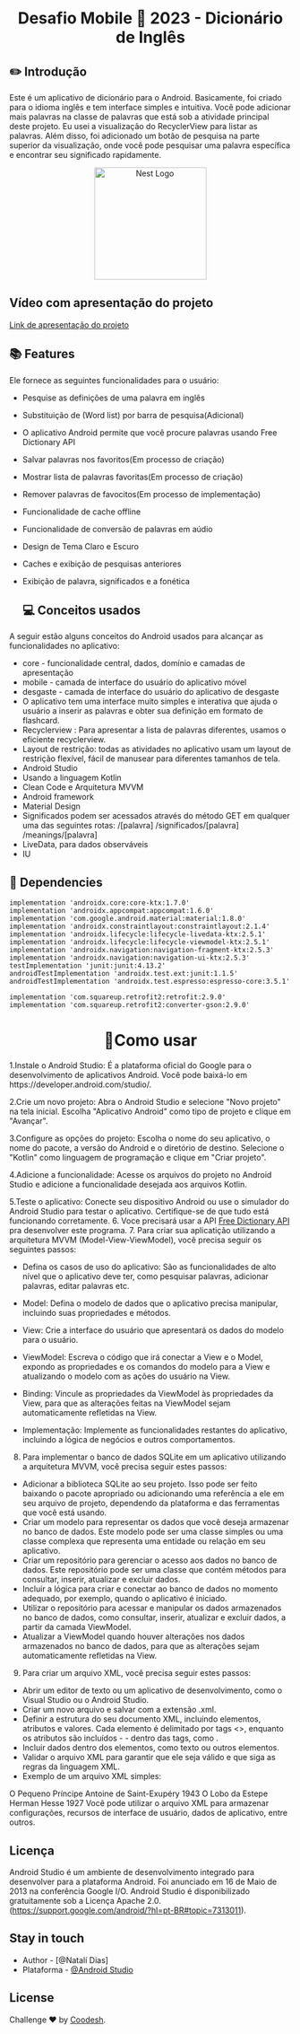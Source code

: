 <h1 align="center">
  Desafio Mobile 🏅 2023 - Dicionário de Inglês
</h1>




  ## ✏️ Introdução

  Este é um aplicativo de dicionário para o Android. Basicamente, foi criado para o idioma inglês e tem interface simples e intuitiva.
  Você pode adicionar mais palavras na classe de palavras que está sob a atividade principal deste projeto. Eu usei a visualização do RecyclerView para listar as  
  palavras. Além disso, foi adicionado um botão de pesquisa na parte superior da visualização, onde você pode pesquisar uma palavra específica e encontrar seu 
  significado rapidamente.
  



<p align="center">
  <a href="https://media.discordapp.net/attachments/1019265341311963186/1070501163625087057/Original2x.png?width=720&height=221" target="blank"><img src="https://media.discordapp.net/attachments/1019265341311963186/1070501163625087057/Original2x.png?width=720&height=221" width="200" alt="Nest Logo" /></a>
</p>

## Vídeo com apresentação do projeto
[Link de apresentação do projeto](https://www.loom.com/share/a3afb4c6834d43a5a1b899cfadc272dc)

## 📚 Features


Ele fornece as seguintes funcionalidades para o usuário:

- Pesquise as definições de uma palavra em inglês
- Substituição de (Word list) por barra de pesquisa(Adicional)
- O aplicativo Android permite que você procure palavras usando Free Dictionary API
- Salvar palavras nos favoritos(Em processo de criação)
- Mostrar lista de palavras favoritas(Em processo de criação)
- Remover palavras de favocitos(Em processo de implementação)
- Funcionalidade de cache offline
- Funcionalidade de conversão de palavras em aúdio
- Design de Tema Claro e Escuro
- Caches e exibição de pesquisas anteriores
- Exibição de palavra, significados e a fonética


  ## 💻 Conceitos usados

 A seguir estão alguns conceitos do Android usados para alcançar as funcionalidades no aplicativo:

- core - funcionalidade central, dados, domínio e camadas de apresentação
- mobile - camada de interface do usuário do aplicativo móvel
- desgaste - camada de interface do usuário do aplicativo de desgaste
- O aplicativo tem uma interface muito simples e interativa que ajuda o usuário a inserir as palavras e obter sua definição em formato de flashcard.
- Recyclerview : Para apresentar a lista de palavras diferentes, usamos o eficiente recyclerview.
- Layout de restrição: todas as atividades no aplicativo usam um layout de restrição flexível, fácil de manusear para diferentes tamanhos de tela.
- Android Studio
- Usando a linguagem Kotlin
- Clean Code e Arquitetura MVVM
- Android framework
- Material Design 
- Significados podem ser acessados através do método GET em qualquer uma das seguintes rotas:
 /[palavra]
 /significados/[palavra]
 /meanings/[palavra]
- LiveData, para dados observáveis
- IU
 
## 📌 Dependencies
    implementation 'androidx.core:core-ktx:1.7.0'
    implementation 'androidx.appcompat:appcompat:1.6.0'
    implementation 'com.google.android.material:material:1.8.0'
    implementation 'androidx.constraintlayout:constraintlayout:2.1.4'
    implementation 'androidx.lifecycle:lifecycle-livedata-ktx:2.5.1'
    implementation 'androidx.lifecycle:lifecycle-viewmodel-ktx:2.5.1'
    implementation 'androidx.navigation:navigation-fragment-ktx:2.5.3'
    implementation 'androidx.navigation:navigation-ui-ktx:2.5.3'
    testImplementation 'junit:junit:4.13.2'
    androidTestImplementation 'androidx.test.ext:junit:1.1.5'
    androidTestImplementation 'androidx.test.espresso:espresso-core:3.5.1'

    implementation 'com.squareup.retrofit2:retrofit:2.9.0'
    implementation 'com.squareup.retrofit2:converter-gson:2.9.0'


 <h1 align="center">
 📝Como usar
</h1>
1.Instale o Android Studio: É a plataforma oficial do Google para o desenvolvimento de aplicativos Android. Você pode baixá-lo em https://developer.android.com/studio/.

2.Crie um novo projeto: Abra o Android Studio e selecione "Novo projeto" na tela inicial. Escolha "Aplicativo Android" como tipo de projeto e clique em "Avançar".

3.Configure as opções do projeto: Escolha o nome do seu aplicativo, o nome do pacote, a versão do Android e o diretório de destino. Selecione o "Kotlin" como linguagem de programação e clique em "Criar projeto".

4.Adicione a funcionalidade: Acesse os arquivos do projeto no Android Studio e adicione a funcionalidade desejada aos arquivos Kotlin.

5.Teste o aplicativo: Conecte seu dispositivo Android ou use o simulador do Android Studio para testar o aplicativo. Certifique-se de que tudo está funcionando corretamente.
6. Voce precisará usar a API [Free Dictionary API](https://dictionaryapi.dev/) pra desenvolver este programa.
7. Para criar sua aplicatição utilizando a arquitetura MVVM (Model-View-ViewModel), você precisa seguir os seguintes passos:
- Defina os casos de uso do aplicativo: São as funcionalidades de alto nível que o aplicativo deve ter, como pesquisar palavras, adicionar palavras, editar palavras etc.

- Model: Defina o modelo de dados que o aplicativo precisa manipular, incluindo suas propriedades e métodos.
- View: Crie a interface do usuário que apresentará os dados do modelo para o usuário.
- ViewModel: Escreva o código que irá conectar a View e o Model, expondo as propriedades e os comandos do modelo para a View e atualizando o modelo com as ações do 
  usuário na View.
- Binding: Vincule as propriedades da ViewModel às propriedades da View, para que as alterações feitas na ViewModel sejam automaticamente refletidas na View.
- Implementação: Implemente as funcionalidades restantes do aplicativo, incluindo a lógica de negócios e outros comportamentos.


8. Para implementar o banco de dados SQLite em um aplicativo utilizando a arquitetura MVVM, você precisa seguir estes passos:
- Adicionar a biblioteca SQLite ao seu projeto. Isso pode ser feito baixando o pacote apropriado ou adicionando uma referência a ele em seu arquivo de projeto, 
  dependendo da plataforma e das ferramentas que você está usando.
- Criar um modelo para representar os dados que você deseja armazenar no banco de dados. Este modelo pode ser uma classe simples ou uma classe complexa que representa 
  uma entidade ou relação em seu aplicativo.
- Criar um repositório para gerenciar o acesso aos dados no banco de dados. Este repositório pode ser uma classe que contém métodos para consultar, inserir, atualizar 
  e excluir dados.
- Incluir a lógica para criar e conectar ao banco de dados no momento adequado, por exemplo, quando o aplicativo é iniciado.
- Utilizar o repositório para acessar e manipular os dados armazenados no banco de dados, como consultar, inserir, atualizar e excluir dados, a partir da camada 
  ViewModel.
- Atualizar a ViewModel quando houver alterações nos dados armazenados no banco de dados, para que as alterações sejam automaticamente refletidas na View.

9.  Para criar um arquivo XML, você precisa seguir estes passos:
- Abrir um editor de texto ou um aplicativo de desenvolvimento, como o Visual Studio ou o Android Studio.
- Criar um novo arquivo e salvar com a extensão .xml.
- Definir a estrutura do seu documento XML, incluindo elementos, atributos e valores. Cada elemento é delimitado por tags <>, enquanto os atributos são incluídos - -
  dentro das tags, como <elemento atributo="valor">.
- Incluir dados dentro dos elementos, como texto ou outros elementos.
- Validar o arquivo XML para garantir que ele seja válido e que siga as regras da linguagem XML.
- Exemplo de um arquivo XML simples:
 <?xml version="1.0"?>
<livros>
  <livro>
    <título>O Pequeno Príncipe</título>
    <autor>Antoine de Saint-Exupéry</autor>
    <ano>1943</ano>
  </livro>
  <livro>
    <título>O Lobo da Estepe</título>
    <autor>Herman Hesse</autor>
    <ano>1927</ano>
  </livro>
</livros>
Você pode utilizar o arquivo XML para armazenar configurações, recursos de interface de usuário, dados de aplicativo, entre outros.


## Licença
Android Studio é um ambiente de desenvolvimento integrado para desenvolver para a plataforma Android. Foi anunciado em 16 de Maio de 2013 na conferência Google I/O. Android Studio é disponibilizado gratuitamente sob a Licença Apache 2.0.
(https://support.google.com/android/?hl=pt-BR#topic=7313011).

## Stay in touch

- Author - [@Natalí Dias]
- Plataforma - [@Android Studio](https://developer.android.com/studio/intro?hl=pt-br)

## License
Challenge ♥ by [Coodesh](https://coodesh.com).
